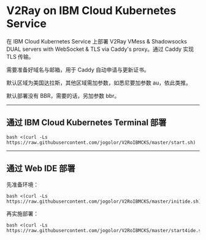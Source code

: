V2Ray on IBM Cloud Kubernetes Service
===
在 IBM Cloud Kubernetes Service 上部署 V2Ray VMess & Shadowsocks DUAL servers with WebSocket & TLS via Caddy's proxy。通过 Caddy 实现 TLS 传输。

需要准备好域名与邮箱，用于 Caddy 自动申请与更新证书。

默认区域为美国达拉斯，其他区域需加参数，如悉尼要加参数 au，依此类推。

默认部署没有 BBR，需要的话，另加参数 bbr。

---

## 通过 IBM Cloud Kubernetes Terminal 部署

    bash <(curl -Ls https://raw.githubusercontent.com/jogolor/V2RoIBMCKS/master/start.sh)

---

## 通过 Web IDE 部署

先准备环境：

    bash <(curl -Ls https://raw.githubusercontent.com/jogolor/V2RoIBMCKS/master/initide.sh)
    
再实施部署：

    bash <(curl -Ls https://raw.githubusercontent.com/jogolor/V2RoIBMCKS/master/start4ide.sh)
